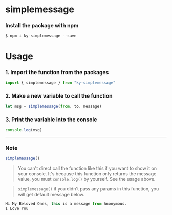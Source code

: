 # simplemessage

### Install the package with npm
```shell
$ npm i ky-simplemessage --save
```

# Usage

### 1. Import the function from the packages
```javascript
import { simplemessage } from "ky-simplemessage"
```

### 2. Make a new variable to call the function
```javascript
let msg = simplemessage(from, to, message) 
```

### 3. Print the variable into the console
```javascript
console.log(msg)
```

---
### Note

```javascript
simplemessage()
```
> You can't direct call the function like this if you want to show it on your console. It's because this function only returns the message value, you must `console.log()` by yourself. See the usage above.

> `simplemessage()` if you didn't pass any params in this function, you will get default message below.
```js
Hi My Beloved Ones, this is a message from Anonymous.
I Love You
```



